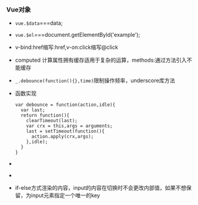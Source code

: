 ### Vue对象

* `vue.$data`===data;

* `vue.$el`===document.getElementById('example');

* v-bind:href缩写:href,v-on:click缩写@click

* computed 计算属性拥有缓存适用于复杂的运算，methods:通过方法引入不能缓存

* `_.debounce(function(){},time)`限制操作频率，underscore库方法

* 函数实现

      var debounce = function(action,idle){
        var last;
        return function(){
          clearTimeout(last);
          var crx = this,args = arguments;
          last = setTimeout(function(){
            action.apply(crx,args);
          },idle);
        }
      }
* <div v-if=""></div><div v-else=""></div>
* <div v-if=""></div><div v-else-if=""></div><div v-else=""></div>
* if-else方式渲染的内容，input的内容在切换时不会更改内部值，如果不想保留，为input元素指定一个唯一的key
